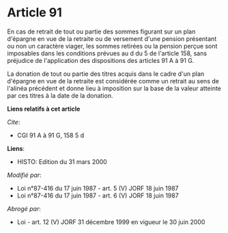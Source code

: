 # Article 91

En cas de retrait de tout ou partie des sommes figurant sur un plan d'épargne en vue de la retraite ou de versement d'une
pension présentant ou non un caractère viager, les sommes retirées ou la pension perçue sont imposables dans les conditions
prévues au d du 5 de l'article 158, sans préjudice de l'application des dispositions des articles 91 A à 91 G.

La donation de tout ou partie des titres acquis dans le cadre d'un plan d'épargne en vue de la retraite est considérée comme
un retrait au sens de l'alinéa précédent et donne lieu à imposition sur la base de la valeur atteinte par ces titres à la
date de la donation.

**Liens relatifs à cet article**

_Cite_:

  - CGI 91 A à 91 G, 158 5 d

**Liens**:

  - HISTO: Edition du 31 mars 2000

_Modifié par_:

  - Loi n°87-416 du 17 juin 1987 - art. 5 (V) JORF 18 juin 1987
  - Loi n°87-416 du 17 juin 1987 - art. 6 (V) JORF 18 juin 1987

_Abrogé par_:

  - Loi - art. 12 (V) JORF 31 décembre 1999 en vigueur le 30 juin 2000
